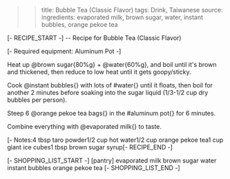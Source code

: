>> title: Bubble Tea (Classic Flavor)
>> tags: Drink, Taiwanese
>> source: 
>> ingredients: evaporated milk, brown sugar, water, instant bubbles, orange pekoe tea

[- RECIPE_START -]
-- Recipe for Bubble Tea (Classic Flavor)

[- Required equipment: Aluminum Pot -]

Heat up @brown sugar{80%g} + @water{60%g}, and boil until it's brown and thickened, then reduce to low heat until it gets goopy/sticky.

Cook @instant bubbles{} with lots of #water{} until it floats, then boil for another 2 minutes before soaking into the sugar liquid (1/3-1/2 cup dry bubbles per person).

Steep 6 @orange pekoe tea bags{} in the #aluminum pot{} for 6 minutes.

Combine everything with @evaporated milk{} to taste.

[- Notes:4 tbsp taro powder1/2 cup hot water1/2 cup orange pekoe tea1 cup giant ice cubes1 tbsp brown sugar syrup[- RECIPE_END -]

[- SHOPPING_LIST_START -]
[pantry]
evaporated milk
brown sugar
water
instant bubbles
orange pekoe tea
[- SHOPPING_LIST_END -]